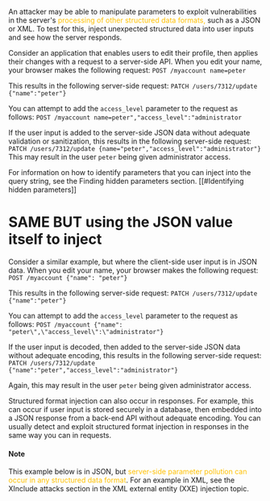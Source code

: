 
An attacker may be able to manipulate parameters to exploit vulnerabilities in the server's <span style="color:rgb(255, 192, 0)">processing of other structured data formats,</span> such as a JSON or XML. To test for this, inject unexpected structured data into user inputs and see how the server responds.

Consider an application that enables users to edit their profile, then applies their changes with a request to a server-side API. When you edit your name, your browser makes the following request:
`POST /myaccount name=peter`

This results in the following server-side request:
`PATCH /users/7312/update {"name":"peter"}`

You can attempt to add the `access_level` parameter to the request as follows:
`POST /myaccount name=peter","access_level":"administrator`

If the user input is added to the server-side JSON data without adequate validation or sanitization, this results in the following server-side request:
`PATCH /users/7312/update {name="peter","access_level":"administrator"}`
This may result in the user `peter` being given administrator access.

For information on how to identify parameters that you can inject into the query string, see the Finding hidden parameters section. [[#Identifying hidden parameters]]

# SAME BUT using the JSON value itself to inject

Consider a similar example, but where the client-side user input is in JSON data. When you edit your name, your browser makes the following request:
`POST /myaccount {"name": "peter"}`

This results in the following server-side request:
`PATCH /users/7312/update {"name":"peter"}`

You can attempt to add the `access_level` parameter to the request as follows:
`POST /myaccount {"name": "peter\",\"access_level\":\"administrator"}`

If the user input is decoded, then added to the server-side JSON data without adequate encoding, this results in the following server-side request:
`PATCH /users/7312/update {"name":"peter","access_level":"administrator"}`

Again, this may result in the user `peter` being given administrator access.

Structured format injection can also occur in responses. For example, this can occur if user input is stored securely in a database, then embedded into a JSON response from a back-end API without adequate encoding. You can usually detect and exploit structured format injection in responses in the same way you can in requests.

#### Note

This example below is in JSON, but <span style="color:rgb(255, 192, 0)">server-side parameter pollution can occur in any structured data format</span>. For an example in XML, see the XInclude attacks section in the XML external entity (XXE) injection topic.